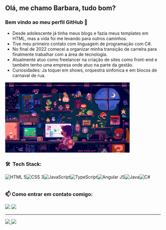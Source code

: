 ## Olá, me chamo Barbara, tudo bom? 
### Bem vindo ao meu perfil GitHub 🥰

- Desde adolescente já tinha meus blogs e fazia meus templates em HTML, mas a vida foi me levando para outros caminhos.
- Tive meu primeiro contato com linguagem de programação com C#.
- No final de 2022 comecei a organizar minha transição de carreira para finalmente trabalhar com a área de tecnologia.
- Atualmente atuo como freelancer na criação de sites como front-end e também tenho uma empresa onde atuo na parte da gestão.
- Curiosidades: Ja toquei em shows, orquestra sinfonica e em blocos de carnaval de rua.

<img src="https://github.com/barbaradamasdev/barbaradamasdev/blob/ee623e1d5eeacc3e64fb0ce66b804ce14632d667/gif-mario-pixel.gif" width="80%"/>

### 🛠 &nbsp;Tech Stack: 
<div style="display: flex;">
  <img src="https://cdn.jsdelivr.net/gh/devicons/devicon/icons/html5/html5-original.svg" height="30px" title="HTML 5"/>
  <img src="https://cdn.jsdelivr.net/gh/devicons/devicon/icons/css3/css3-original.svg" height="30px" title="CSS 3"/>
  <img src="https://cdn.jsdelivr.net/gh/devicons/devicon/icons/javascript/javascript-original.svg"  height="30px" title="JavaScript"/>
  <img src="https://cdn.jsdelivr.net/gh/devicons/devicon/icons/typescript/typescript-original.svg" height="30px" title="TypeScript"/>
  <img src="https://cdn.jsdelivr.net/gh/devicons/devicon/icons/angularjs/angularjs-original.svg" height="30px" title="Angular JS"/>
  <img src="https://cdn.jsdelivr.net/gh/devicons/devicon/icons/java/java-original.svg" height="30px" title="Java"/>
  <img src="https://cdn.jsdelivr.net/gh/devicons/devicon/icons/csharp/csharp-original.svg" height="30px" title="C#"/>
</div>

### 📫 Como entrar em contato comigo: 
<div>
<a href="https://www.linkedin.com/in/barbaradamascenodev"><img src="https://img.shields.io/badge/Barbara%20Damasceno-0077B5?style=flat-square&logo=Linkedin&logoColor=white"/></a>
<a href=mailto:barbaradamasdev@gmail.com"><img src="https://img.shields.io/badge/-barbaradamasdev@gmail.com-D14836?style=flat-square&logo=Gmail&logoColor=white"/></a>
</div>

<hr>

<div>
<a href="https://github.com/barbaradamasdev">
<img height="180em" src="https://github-readme-stats.vercel.app/api/top-langs/?username=barbaradamasdev&layout=compact&langs_count=7&theme=dracula"/>
<img height="180em" src="https://github-readme-stats.vercel.app/api?username=barbaradamasdev&show_icons=true&theme=dracula&include_all_commits=true&count_private=true"/>
</div>
